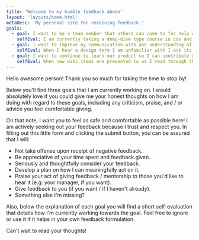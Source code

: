 ```yaml
---
title: 'Welcome to my humble feedback abode'
layout: 'layouts/home.html'
metaDesc: 'My personal site for receiving feedback.'
goals:
  - goal: I want to be a team member that others can come to for help with semantic and accessible html, css, and js.
    selfEval: I am currently taking a deep-dive type course in css and have kept accessibility in mind when developing our latest features.
  - goal: I want to improve my communication with and understanding of the design team, including learning different design terms and processes for better collaboration.
    selfEval: When I hear a design term I am unfamiliar with I ask its meaning to expand our shared vocab. Also, I am reading a book on design engineering.
  - goal: I want to continue to learn our product so I can contribute more meaningfully to technical discussions.
    selfEval: When new wiki items are presented to us I read through them carefully and I treat each new task as an opportunity to explore our code base further.
---
```


Hello awesome person! Thank you so much for taking the time to stop by! 

Below you'll find three goals that I am currently working on. I would absolutely love if you could give me your honest thoughts on how I am doing with regard to these goals, including any criticism, praise, and / or advice you feel comfortable giving. 

On that note, I want you to feel as safe and comfortable as possible here! I am actively seeking out your feedback because I trust and respect you. In filling out this little form and clicking the submit button, you can be assured that I will:
- Not take offense upon receipt of negative feedback.
- Be appreciative of your time spent and feedback given.
- Seriously and thoughtfully consider your feedback.
- Develop a plan on how I can meaningfully act on it.
- Praise your act of giving feedback / mentorship to those you'd like to hear it (e.g. your manager, if you want).
- Give feedback to you (if you want / if I haven't already).
- Something else I'm missing?

Also, below the explanation of each goal you will find a short self-evaluation that details how I'm currently working towards the goal. Feel free to ignore or use it if it helps in your own feedback formulation.

Can't wait to read your thoughts!
